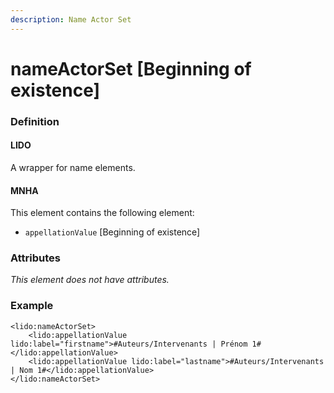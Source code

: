 ```yaml
---
description: Name Actor Set
---
```


# nameActorSet \[Beginning of existence]

### Definition

#### LIDO

A wrapper for name elements.

#### MNHA

This element contains the following element:

* `appellationValue` \[Beginning of existence]

### Attributes

_This element does not have attributes._

### Example

```markup
<lido:nameActorSet>
    <lido:appellationValue lido:label="firstname">#Auteurs/Intervenants | Prénom 1#</lido:appellationValue>
    <lido:appellationValue lido:label="lastname">#Auteurs/Intervenants | Nom 1#</lido:appellationValue>
</lido:nameActorSet>    
```
